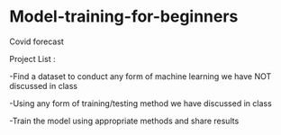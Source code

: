 # Model-training-for-beginners
Covid forecast

Project List :

-Find a dataset to conduct any form of machine learning we have NOT discussed in class

-Using any form of training/testing method we have discussed in class

-Train the model using appropriate methods and share results
